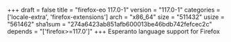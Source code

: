 +++
draft = false
title = "firefox-eo 117.0-1"
version = "117.0-1"
categories = ['locale-extra', 'firefox-extensions']
arch = "x86_64"
size = "511432"
usize = "561462"
sha1sum = "274a6423ab851afb600013be46bdb742fefcec2c"
depends = "['firefox>=117.0']"
+++
Esperanto language support for Firefox